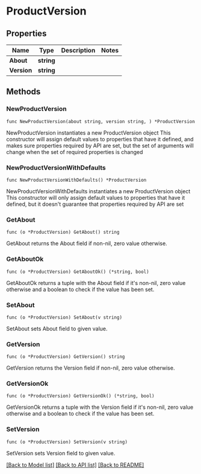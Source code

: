 # ProductVersion

## Properties

Name | Type | Description | Notes
------------ | ------------- | ------------- | -------------
**About** | **string** |  | 
**Version** | **string** |  | 

## Methods

### NewProductVersion

`func NewProductVersion(about string, version string, ) *ProductVersion`

NewProductVersion instantiates a new ProductVersion object
This constructor will assign default values to properties that have it defined,
and makes sure properties required by API are set, but the set of arguments
will change when the set of required properties is changed

### NewProductVersionWithDefaults

`func NewProductVersionWithDefaults() *ProductVersion`

NewProductVersionWithDefaults instantiates a new ProductVersion object
This constructor will only assign default values to properties that have it defined,
but it doesn't guarantee that properties required by API are set

### GetAbout

`func (o *ProductVersion) GetAbout() string`

GetAbout returns the About field if non-nil, zero value otherwise.

### GetAboutOk

`func (o *ProductVersion) GetAboutOk() (*string, bool)`

GetAboutOk returns a tuple with the About field if it's non-nil, zero value otherwise
and a boolean to check if the value has been set.

### SetAbout

`func (o *ProductVersion) SetAbout(v string)`

SetAbout sets About field to given value.


### GetVersion

`func (o *ProductVersion) GetVersion() string`

GetVersion returns the Version field if non-nil, zero value otherwise.

### GetVersionOk

`func (o *ProductVersion) GetVersionOk() (*string, bool)`

GetVersionOk returns a tuple with the Version field if it's non-nil, zero value otherwise
and a boolean to check if the value has been set.

### SetVersion

`func (o *ProductVersion) SetVersion(v string)`

SetVersion sets Version field to given value.



[[Back to Model list]](../README.md#documentation-for-models) [[Back to API list]](../README.md#documentation-for-api-endpoints) [[Back to README]](../README.md)


